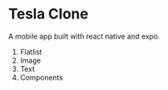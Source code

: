 # Tesla Clone

A mobile app built with react native and expo.

1. Flatlist
1. Image
1. Text
1. Components
